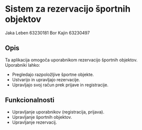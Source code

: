 # Sistem za rezervacijo športnih objektov

Jaka Leben 63230181
Bor Kajin  63230497

## Opis
Ta aplikacija omogoča uporabnikom rezervacijo športnih objektov. Uporabniki lahko:
- Pregledajo razpoložljive športne objekte.
- Ustvarijo in upravljajo rezervacije.
- Upravljajo svoj račun prek prijave in registracije.

## Funkcionalnosti
- Upravljanje uporabnikov (registracija, prijava).
- Upravljanje športnih objektov.
- Upravljanje rezervacij.


